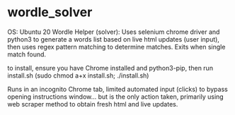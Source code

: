 # wordle_solver
OS: Ubuntu 20
Wordle Helper (solver): Uses selenium chrome driver and python3 to generate a words list based on live html updates (user
input), then uses regex pattern matching to determine matches. Exits when single match found.

to install, ensure you have Chrome installed and python3-pip, then run install.sh (sudo chmod a+x install.sh; ./install.sh)

Runs in an incognito Chrome tab, limited automated input (clicks) to bypass opening instructions window... but is the only
action taken, primarily using web scraper method to obtain fresh html and live updates.
